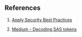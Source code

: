 ## References

1. [Apply Security Best Practices](https://learn.microsoft.com/en-us/training/modules/configure-storage-security/7-apply-best-practices)

2. [Medium - Decoding SAS tokens](https://medium.com/@anandchandrasekaran1996/sas-tokens-decoded-how-to-ensure-data-security-in-azure-blob-storage-efbcfef32f3f)

